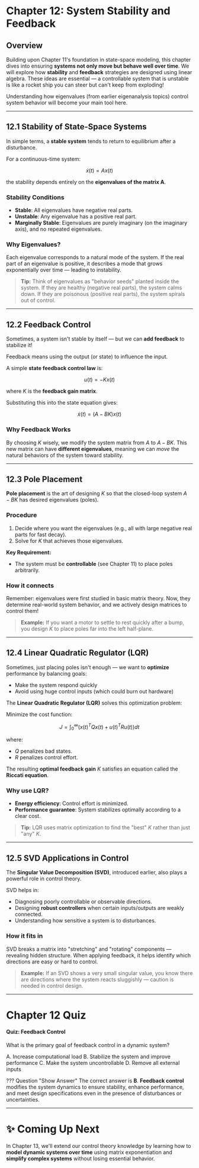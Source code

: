 # Chapter 12: System Stability and Feedback

## Overview

Building upon Chapter 11's foundation in state-space modeling, this chapter dives into ensuring **systems not only move but behave well over time**. We will explore how **stability** and **feedback** strategies are designed using linear algebra. These ideas are essential — a controllable system that is unstable is like a rocket ship you can steer but can't keep from exploding!

Understanding how eigenvalues (from earlier eigenanalysis topics) control system behavior will become your main tool here.

---

## 12.1 Stability of State-Space Systems

In simple terms, a **stable system** tends to return to equilibrium after a disturbance.

For a continuous-time system:

$$
\dot{x}(t) = Ax(t)
$$

the stability depends entirely on the **eigenvalues of the matrix A**.

### Stability Conditions
- **Stable**: All eigenvalues have negative real parts.
- **Unstable**: Any eigenvalue has a positive real part.
- **Marginally Stable**: Eigenvalues are purely imaginary (on the imaginary axis), and no repeated eigenvalues.

### Why Eigenvalues?
Each eigenvalue corresponds to a natural mode of the system. If the real part of an eigenvalue is positive, it describes a mode that grows exponentially over time — leading to instability.

> **Tip:** Think of eigenvalues as "behavior seeds" planted inside the system. If they are healthy (negative real parts), the system calms down. If they are poisonous (positive real parts), the system spirals out of control.

---

## 12.2 Feedback Control

Sometimes, a system isn't stable by itself — but we can **add feedback** to stabilize it!

Feedback means using the output (or state) to influence the input.

A simple **state feedback control law** is:

$$
 u(t) = -Kx(t)
$$

where $K$ is the **feedback gain matrix**.

Substituting this into the state equation gives:

$$
\dot{x}(t) = (A - BK)x(t)
$$

### Why Feedback Works
By choosing $K$ wisely, we modify the system matrix from $A$ to $A - BK$. This new matrix can have **different eigenvalues**, meaning we can *move* the natural behaviors of the system toward stability.

---

## 12.3 Pole Placement

**Pole placement** is the art of designing $K$ so that the closed-loop system $A - BK$ has desired eigenvalues (poles).

### Procedure
1. Decide where you want the eigenvalues (e.g., all with large negative real parts for fast decay).
2. Solve for $K$ that achieves those eigenvalues.

**Key Requirement:**
- The system must be **controllable** (see Chapter 11) to place poles arbitrarily.

### How it connects
Remember: eigenvalues were first studied in basic matrix theory. Now, they determine real-world system behavior, and we actively design matrices to control them!

> **Example:**
> If you want a motor to settle to rest quickly after a bump, you design $K$ to place poles far into the left half-plane.

---

## 12.4 Linear Quadratic Regulator (LQR)

Sometimes, just placing poles isn't enough — we want to **optimize** performance by balancing goals:
- Make the system respond quickly
- Avoid using huge control inputs (which could burn out hardware)

The **Linear Quadratic Regulator (LQR)** solves this optimization problem:

Minimize the cost function:

$$
J = \int_0^\infty \left( x(t)^T Q x(t) + u(t)^T R u(t) \right) dt
$$

where:
- $Q$ penalizes bad states.
- $R$ penalizes control effort.

The resulting **optimal feedback gain** $K$ satisfies an equation called the **Riccati equation**.

### Why use LQR?
- **Energy efficiency**: Control effort is minimized.
- **Performance guarantee**: System stabilizes optimally according to a clear cost.

> **Tip:** LQR uses matrix optimization to find the "best" $K$ rather than just "any" $K$.

---

## 12.5 SVD Applications in Control

The **Singular Value Decomposition (SVD)**, introduced earlier, also plays a powerful role in control theory.

SVD helps in:
- Diagnosing poorly controllable or observable directions.
- Designing **robust controllers** when certain inputs/outputs are weakly connected.
- Understanding how sensitive a system is to disturbances.

### How it fits in
SVD breaks a matrix into "stretching" and "rotating" components — revealing hidden structure. When applying feedback, it helps identify which directions are easy or hard to control.

> **Example:**
> If an SVD shows a very small singular value, you know there are directions where the system reacts sluggishly — caution is needed in control design.

---

# Chapter 12 Quiz

#### Quiz: Feedback Control

What is the primary goal of feedback control in a dynamic system?

<div class="upper-alpha" markdown>
A. Increase computational load  
B. Stabilize the system and improve performance  
C. Make the system uncontrollable  
D. Remove all external inputs
</div>

??? Question "Show Answer"
    The correct answer is **B**. **Feedback control** modifies the system dynamics to ensure stability, enhance performance, and meet design specifications even in the presence of disturbances or uncertainties.

---

# ✨ Coming Up Next

In Chapter 13, we'll extend our control theory knowledge by learning how to **model dynamic systems over time** using matrix exponentiation and **simplify complex systems** without losing essential behavior.

